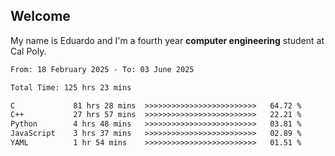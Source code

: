 ## Welcome

 My name is Eduardo and I'm a fourth year **computer engineering** student at Cal Poly.

<!--START_SECTION:waka-->

```txt
From: 18 February 2025 - To: 03 June 2025

Total Time: 125 hrs 23 mins

C             81 hrs 28 mins  >>>>>>>>>>>>>>>>>>>>>>>>>   64.72 %
C++           27 hrs 57 mins  >>>>>>>>>>>>>>>>>>>>>>>>>   22.21 %
Python        4 hrs 48 mins   >>>>>>>>>>>>>>>>>>>>>>>>>   03.81 %
JavaScript    3 hrs 37 mins   >>>>>>>>>>>>>>>>>>>>>>>>>   02.89 %
YAML          1 hr 54 mins    >>>>>>>>>>>>>>>>>>>>>>>>>   01.51 %
```

<!--END_SECTION:waka-->

<!--
**lalog12/lalog12** is a ✨ _special_ ✨ repository because its `README.md` (this file) appears on your GitHub profile.

Here are some ideas to get you started:

- 🔭 I’m currently working on ...
- 🌱 I’m currently learning ...
- 👯 I’m looking to collaborate on ...
- 🤔 I’m looking for help with ...
- 💬 Ask me about ...
- 📫 How to reach me: ...
- 😄 Pronouns: ...
- ⚡ Fun fact: ...
-->
